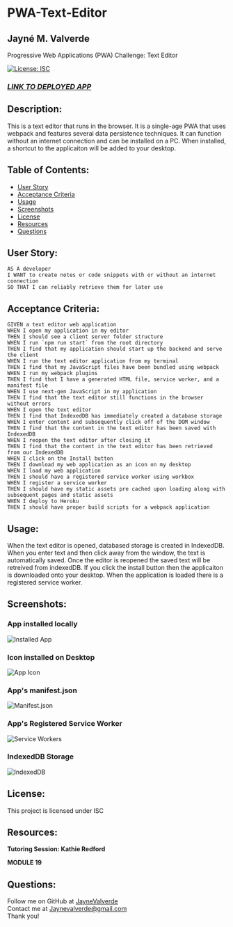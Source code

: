 # PWA-Text-Editor
## Jayné M. Valverde <br>
Progressive Web Applications (PWA) Challenge: Text Editor 

[![License: ISC](https://img.shields.io/badge/License-ISC-blue.svg)](https://opensource.org/licenses/ISC)

### **_[LINK TO DEPLOYED APP]()_**

## Description: 
This is a text editor that runs in the browser. It is a single-age PWA that uses webpack and features several data persistence techniques. It can function without an internet connection and can be installed on a PC. When installed, a shortcut to the applicaiton will be added to your desktop. 

## Table of Contents: 
* [User Story](#user-story)
* [Acceptance Criteria](#acceptance-criteria)
* [Usage](#usage)
* [Screenshots](#screenshots)
* [License](#license)
* [Resources](#resources)
* [Questions](#questions)

## User Story: 
```
AS A developer
I WANT to create notes or code snippets with or without an internet connection
SO THAT I can reliably retrieve them for later use
```

## Acceptance Criteria: 
```
GIVEN a text editor web application
WHEN I open my application in my editor
THEN I should see a client server folder structure
WHEN I run `npm run start` from the root directory
THEN I find that my application should start up the backend and serve the client
WHEN I run the text editor application from my terminal
THEN I find that my JavaScript files have been bundled using webpack
WHEN I run my webpack plugins
THEN I find that I have a generated HTML file, service worker, and a manifest file
WHEN I use next-gen JavaScript in my application
THEN I find that the text editor still functions in the browser without errors
WHEN I open the text editor
THEN I find that IndexedDB has immediately created a database storage
WHEN I enter content and subsequently click off of the DOM window
THEN I find that the content in the text editor has been saved with IndexedDB
WHEN I reopen the text editor after closing it
THEN I find that the content in the text editor has been retrieved from our IndexedDB
WHEN I click on the Install button
THEN I download my web application as an icon on my desktop
WHEN I load my web application
THEN I should have a registered service worker using workbox
WHEN I register a service worker
THEN I should have my static assets pre cached upon loading along with subsequent pages and static assets
WHEN I deploy to Heroku
THEN I should have proper build scripts for a webpack application
```

## Usage: 
When the text editor is opened, databased storage is created in IndexedDB. When you enter text and then click away from the window, the text is automatically saved. Once the editor is reopened the saved text will be retreived from indexedDB. If you click the install button then the applicaiton is downloaded onto your desktop. When the application is loaded there is a registered service worker. 

## Screenshots: 
### App installed locally
![Installed App](/Assets/01-locally.png)

### Icon installed on Desktop
![App Icon](/Assets/05-Icon.png)

### App's manifest.json
![Manifest.json](/Assets/02-Manifest.png)

### App's Registered Service Worker
![Service Workers](/Assets/03-Service-worker.png)

### IndexedDB Storage
![IndexedDB](/Assets/04-IndexedDB%20.png)


## License: 
This project is licensed under ISC

## Resources:
**Tutoring Session: Kathie Redford** <br>

**MODULE 19** <br>

## Questions: 
Follow me on GitHub at [JayneValverde](https://github.com/JayneValverde) <br>
Contact me at Jaynevalverde@gmail.com <br>
Thank you!


